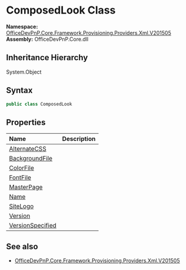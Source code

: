 # ComposedLook Class
  

**Namespace:** [OfficeDevPnP.Core.Framework.Provisioning.Providers.Xml.V201505](OfficeDevPnP.Core.Framework.Provisioning.Providers.Xml.V201505.md)  
**Assembly:** OfficeDevPnP.Core.dll  
## Inheritance Hierarchy
System.Object  
## Syntax
```C#
public class ComposedLook
```
## Properties
|**Name**|**Description**|
|:-----|:-----|
| [AlternateCSS](OfficeDevPnP.Core.Framework.Provisioning.Providers.Xml.V201505.ComposedLook.AlternateCSS.md) | 
| [BackgroundFile](OfficeDevPnP.Core.Framework.Provisioning.Providers.Xml.V201505.ComposedLook.BackgroundFile.md) | 
| [ColorFile](OfficeDevPnP.Core.Framework.Provisioning.Providers.Xml.V201505.ComposedLook.ColorFile.md) | 
| [FontFile](OfficeDevPnP.Core.Framework.Provisioning.Providers.Xml.V201505.ComposedLook.FontFile.md) | 
| [MasterPage](OfficeDevPnP.Core.Framework.Provisioning.Providers.Xml.V201505.ComposedLook.MasterPage.md) | 
| [Name](OfficeDevPnP.Core.Framework.Provisioning.Providers.Xml.V201505.ComposedLook.Name.md) | 
| [SiteLogo](OfficeDevPnP.Core.Framework.Provisioning.Providers.Xml.V201505.ComposedLook.SiteLogo.md) | 
| [Version](OfficeDevPnP.Core.Framework.Provisioning.Providers.Xml.V201505.ComposedLook.Version.md) | 
| [VersionSpecified](OfficeDevPnP.Core.Framework.Provisioning.Providers.Xml.V201505.ComposedLook.VersionSpecified.md) | 
## See also
- [OfficeDevPnP.Core.Framework.Provisioning.Providers.Xml.V201505](OfficeDevPnP.Core.Framework.Provisioning.Providers.Xml.V201505.md)
